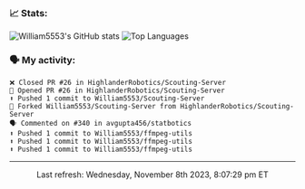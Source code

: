 ### 📈 Stats:
![William5553's GitHub stats](https://github-readme-stats.vercel.app/api?username=william5553&show_icons=true&theme=dark&include_all_commits=true&count_private=true&hide_border=true)
![Top Languages](https://github-readme-stats.vercel.app/api/top-langs/?username=william5553&langs_count=10&layout=compact&theme=dark&include_all_commits=true&count_private=true&hide_border=true)

### 🗣 My activity:
```
❌ Closed PR #26 in HighlanderRobotics/Scouting-Server
💪 Opened PR #26 in HighlanderRobotics/Scouting-Server
⬆️ Pushed 1 commit to William5553/Scouting-Server
🍴 Forked William5553/Scouting-Server from HighlanderRobotics/Scouting-Server
🗣 Commented on #340 in avgupta456/statbotics
⬆️ Pushed 1 commit to William5553/ffmpeg-utils
⬆️ Pushed 1 commit to William5553/ffmpeg-utils
⬆️ Pushed 1 commit to William5553/ffmpeg-utils
```

------------
<p align="center">Last refresh: Wednesday, November 8th 2023, 8:07:29 pm ET</p>
